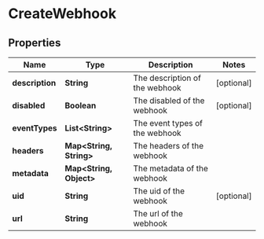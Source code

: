 

# CreateWebhook


## Properties

Name | Type | Description | Notes
------------ | ------------- | ------------- | -------------
**description** | **String** | The description of the webhook |  [optional]
**disabled** | **Boolean** | The disabled of the webhook |  [optional]
**eventTypes** | **List&lt;String&gt;** | The event types of the webhook | 
**headers** | **Map&lt;String, String&gt;** | The headers of the webhook | 
**metadata** | **Map&lt;String, Object&gt;** | The metadata of the webhook | 
**uid** | **String** | The uid of the webhook |  [optional]
**url** | **String** | The url of the webhook | 



